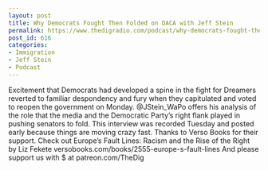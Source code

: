 ```yaml
---
layout: post
title: Why Democrats Fought Then Folded on DACA with Jeff Stein
permalink: https://www.thedigradio.com/podcast/why-democrats-fought-then-folded-on-daca-with-jeff-stein/index.html
post_id: 616
categories: 
- Immigration
- Jeff Stein
- Podcast
---
```


Excitement that Democrats had developed a spine in the fight for Dreamers reverted to familiar despondency and fury when they capitulated and voted to reopen the government on Monday. @JStein_WaPo offers his analysis of the role that the media and the Democratic Party’s right flank played in pushing senators to fold. This interview was recorded Tuesday and posted early because things are moving crazy fast. Thanks to Verso Books for their support. Check out Europe’s Fault Lines: Racism and the Rise of the Right by Liz Fekete versobooks.com/books/2555-europe-s-fault-lines And please support us with $ at patreon.com/TheDig